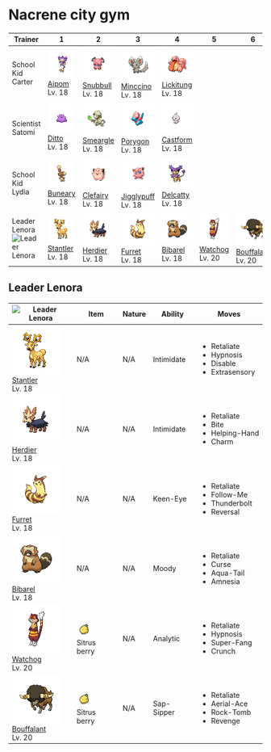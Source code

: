 # Nacrene city gym

| Trainer                                                                                           | 1                                                                                | 2                                                                                | 3                                                                                    | 4                                                                                  | 5                                                                              | 6                                                                                    |
| ------------------------------------------------------------------------------------------------- | -------------------------------------------------------------------------------- | -------------------------------------------------------------------------------- | ------------------------------------------------------------------------------------ | ---------------------------------------------------------------------------------- | ------------------------------------------------------------------------------ | ------------------------------------------------------------------------------------ |
| School Kid Carter                                                                                 | ![aipom](../../img/pokemon/190.png) <br/>[Aipom](/pokemon/190) <br/>Lv. 18       | ![snubbull](../../img/pokemon/209.png) <br/>[Snubbull](/pokemon/209) <br/>Lv. 18 | ![minccino](../../img/pokemon/572.png) <br/>[Minccino](/pokemon/572) <br/>Lv. 18     | ![lickitung](../../img/pokemon/108.png) <br/>[Lickitung](/pokemon/108) <br/>Lv. 18 |
| Scientist Satomi                                                                                  | ![ditto](../../img/pokemon/132.png) <br/>[Ditto](/pokemon/132) <br/>Lv. 18       | ![smeargle](../../img/pokemon/235.png) <br/>[Smeargle](/pokemon/235) <br/>Lv. 18 | ![porygon](../../img/pokemon/137.png) <br/>[Porygon](/pokemon/137) <br/>Lv. 18       | ![castform](../../img/pokemon/351.png) <br/>[Castform](/pokemon/351) <br/>Lv. 18   |
| School Kid Lydia                                                                                  | ![buneary](../../img/pokemon/427.png) <br/>[Buneary](/pokemon/427) <br/>Lv. 18   | ![clefairy](../../img/pokemon/035.png) <br/>[Clefairy](/pokemon/035) <br/>Lv. 18 | ![jigglypuff](../../img/pokemon/039.png) <br/>[Jigglypuff](/pokemon/039) <br/>Lv. 18 | ![delcatty](../../img/pokemon/301.png) <br/>[Delcatty](/pokemon/301) <br/>Lv. 18   |
| Leader Lenora<br/> ![Leader Lenora](https://play.pokemonshowdown.com/sprites/trainers/lenora.png) | ![stantler](../../img/pokemon/234.png) <br/>[Stantler](/pokemon/234) <br/>Lv. 18 | ![herdier](../../img/pokemon/507.png) <br/>[Herdier](/pokemon/507) <br/>Lv. 18   | ![furret](../../img/pokemon/162.png) <br/>[Furret](/pokemon/162) <br/>Lv. 18         | ![bibarel](../../img/pokemon/400.png) <br/>[Bibarel](/pokemon/400) <br/>Lv. 18     | ![watchog](../../img/pokemon/505.png) <br/>[Watchog](/pokemon/505) <br/>Lv. 20 | ![bouffalant](../../img/pokemon/626.png) <br/>[Bouffalant](/pokemon/626) <br/>Lv. 20 |

## Leader Lenora

| ![Leader Lenora](https://play.pokemonshowdown.com/sprites/trainers/lenora.png)       | Item                                                                 | Nature | Ability    | Moves                                                                              |
| ------------------------------------------------------------------------------------ | -------------------------------------------------------------------- | ------ | ---------- | ---------------------------------------------------------------------------------- |
| ![stantler](../../img/pokemon/234.png) <br/>[Stantler](/pokemon/234) <br/>Lv. 18     | N/A                                                                  | N/A    | Intimidate | <ul><li>Retaliate</li><li>Hypnosis</li><li>Disable</li><li>Extrasensory</li></ul>  |
| ![herdier](../../img/pokemon/507.png) <br/>[Herdier](/pokemon/507) <br/>Lv. 18       | N/A                                                                  | N/A    | Intimidate | <ul><li>Retaliate</li><li>Bite</li><li>Helping-Hand</li><li>Charm</li></ul>        |
| ![furret](../../img/pokemon/162.png) <br/>[Furret](/pokemon/162) <br/>Lv. 18         | N/A                                                                  | N/A    | Keen-Eye   | <ul><li>Retaliate</li><li>Follow-Me</li><li>Thunderbolt</li><li>Reversal</li></ul> |
| ![bibarel](../../img/pokemon/400.png) <br/>[Bibarel](/pokemon/400) <br/>Lv. 18       | N/A                                                                  | N/A    | Moody      | <ul><li>Retaliate</li><li>Curse</li><li>Aqua-Tail</li><li>Amnesia</li></ul>        |
| ![watchog](../../img/pokemon/505.png) <br/>[Watchog](/pokemon/505) <br/>Lv. 20       | ![sitrus-berry](../../img/items/sitrus-berry.png) <br/> Sitrus berry | N/A    | Analytic   | <ul><li>Retaliate</li><li>Hypnosis</li><li>Super-Fang</li><li>Crunch</li></ul>     |
| ![bouffalant](../../img/pokemon/626.png) <br/>[Bouffalant](/pokemon/626) <br/>Lv. 20 | ![sitrus-berry](../../img/items/sitrus-berry.png) <br/> Sitrus berry | N/A    | Sap-Sipper | <ul><li>Retaliate</li><li>Aerial-Ace</li><li>Rock-Tomb</li><li>Revenge</li></ul>   |